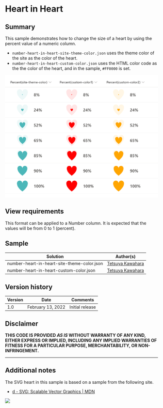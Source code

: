 # Heart in Heart

## Summary
This sample demonstrates how to change the size of a heart by using the percent value of a numeric column.

- `number-heart-in-heart-site-theme-color.json` uses the theme color of the site as the color of the heart.
- `number-heart-in-heart-custom-color.json` uses the HTML color code as the the color of the heart, and in the sample, `#FF0000` is set.

![screenshot of the sample](./assets/screenshot.png)

## View requirements
This format can be applied to a Number column. It is expected that the values will be from 0 to 1 (percent).

## Sample

Solution                                   |Author(s)
-------------------------------------------|---------------------------
number-heart-in-heart-site-theme-color.json|[Tetsuya Kawahara](https://twitter.com/techan_k)
number-heart-in-heart-custom-color.json    |[Tetsuya Kawahara](https://twitter.com/techan_k)

## Version history

Version |Date              |Comments
--------|------------------|--------
1.0     |February 13, 2022 |Initial release

## Disclaimer
**THIS CODE IS PROVIDED *AS IS* WITHOUT WARRANTY OF ANY KIND, EITHER EXPRESS OR IMPLIED, INCLUDING ANY IMPLIED WARRANTIES OF FITNESS FOR A PARTICULAR PURPOSE, MERCHANTABILITY, OR NON-INFRINGEMENT.**

---

## Additional notes

The SVG heart in this sample is based on a sample from the following site.

- [d - SVG: Scalable Vector Graphics | MDN](https://developer.mozilla.org/en-US/docs/Web/SVG/Attribute/d)

<img src="https://pnptelemetry.azurewebsites.net/list-formatting/column-samples/number-heart-in-heart" />